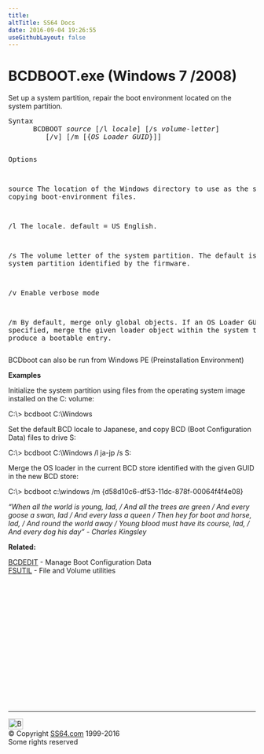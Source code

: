 ```yaml
---
title:
altTitle: SS64 Docs
date: 2016-09-04 19:26:55
useGithubLayout: false
---
```

<!-- #BeginLibraryItem "/Library/head_nt.lbi" --><!-- #EndLibraryItem --><h1>BCDBOOT.exe (Windows 7 /2008) </h1> 
<p> Set up a system partition,   repair the boot environment located on the system partition. </p>
<pre>Syntax
      BCDBOOT <i>source</i> [/l <i>locale</i>] [/s <i>volume-letter</i>]
         [/v] [/m [{<i>OS Loader GUID</i>}]]

Options

   source  The location of the Windows directory to use as the source for
           copying boot-environment files.

   /l      The locale. default = US English.

   /s      The volume letter of the system partition.
           The default is the system partition identified by the firmware.

   /v      Enable verbose mode

   /m      By default, merge only global objects.
           If an OS Loader GUID is specified, merge the given loader object within
           the system template to produce a bootable entry.</pre>
<p> 
BCDboot can also be run from  Windows PE (Preinstallation Environment)</p>
<p><b>Examples</b></p>
<p>Initialize the system partition using files from the operating system image installed on the C: volume:</p>
<p class="code">C:\&gt; bcdboot C:\Windows</p>
<p>Set the default BCD locale to Japanese, and copy BCD (Boot Configuration Data) files to drive S: </p>
<p class="code">C:\&gt; bcdboot C:\Windows /l ja-jp /s S:</p>
<p>Merge the OS loader in the current BCD store identified with the given GUID in the new BCD store:</p>
<p class="code">C:\&gt; bcdboot c:\windows /m {d58d10c6-df53-11dc-878f-00064f4f4e08}</p>
<p class="quote"><i>“When all the world is young, lad, / And all the trees are green / And every goose a swan, lad / And every lass a queen / Then hey for boot and horse, lad, / And round the world away / Young blood must have its course, lad, / And every dog his day” - Charles Kingsley</i></p>
<p>  <b>Related:</b></p>
<p><a href="bcdedit.html">BCDEDIT</a> - Manage Boot Configuration Data<br>
<a href="fsutil.html">FSUTIL</a> - File and Volume utilities</p><!-- #BeginLibraryItem "/Library/foot_nt.lbi" --><p>
<!-- windows300 -->
<ins class="adsbygoogle" style="display:inline-block;width:300px;height:250px" data-ad-client="ca-pub-6140977852749469" data-ad-slot="7649547908"></ins>
<script>
(adsbygoogle = window.adsbygoogle || []).push({});
</script></p>
<hr>
<div id="bl" class="footer"><a href="bcdboot.html#"><img src="../images/top.png" width="30" height="22" alt="Back to the Top"></a></div>
<div id="br" class="footer, tagline">© Copyright <a href="../index.html">SS64.com</a> 1999-2016<br>
Some rights reserved</div><!-- #EndLibraryItem -->

